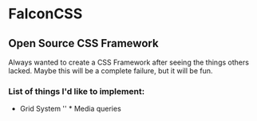 # FalconCSS

## Open Source CSS Framework

Always wanted to create a CSS Framework after seeing the things others lacked.
Maybe this will be a complete failure, but it will be fun.

### List of things I'd like to implement:
* Grid System
'' * Media queries

